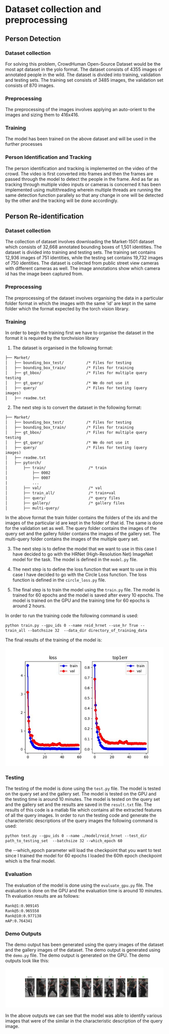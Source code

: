 # Dataset collection and preprocessing
## Person Detection
### Dataset collection
For solving this problem, CrowdHuman Open-Source Dataset would be the most apt dataset in the yolo format. The dataset consists of 4355 images of annotated people in the wild. The dataset is divided into training, validation and testing sets. The training set consists of 3485 images, the validation set consists of 870 images.
### Preprocessing
The preprocessing of the images involves applying an auto-orient to the images and sizing them to 416x416.
### Training 
The model has been trained on the above dataset and will be used in the further processes
### Person Identification and Tracking
The person identification and tracking is implemented on the video of the crowd. The video is first converted into frames and then the frames are passed through the model to detect the people in the frame. And as far as tracking through multiple video inputs or cameras is concerned it has been implemented using multithreading wherein multiple threads are running the same detection function parallely so that any change in one will be detected by the other and the tracking will be done accordingly. 
## Person Re-identification
### Dataset collection
The collection of dataset involves downloading the Market-1501 dataset which consists of 32,668 annotated bounding boxes of 1,501 identities. The dataset is divided into training and testing sets. The training set contains 12,936 images of 751 identities, while the testing set contains 19,732 images of 750 identities. The dataset is collected from public street view cameras with different cameras as well. The image annotations show which camera id has the image been captured from.
### Preprocessing
The preprocessing of the dataset involves organising the data in a particular folder format in which the images with the same 'id' are kept in the same folder which the format expected by the torch vision library.
### Training
In order to begin the training first we have to organise the dataset in the format it is required by the torchvision library
1. The dataset is organised in the following format:
```
├── Market/
│   ├── bounding_box_test/          /* Files for testing 
│   ├── bounding_box_train/         /* Files for training 
│   ├── gt_bbox/                    /* Files for multiple query testing 
│   ├── gt_query/                   /* We do not use it 
│   ├── query/                      /* Files for testing (query images)
│   ├── readme.txt
```
2. The next step is to convert the dataset in the following format:
```
├── Market/
│   ├── bounding_box_test/          /* Files for testing 
│   ├── bounding_box_train/         /* Files for training 
│   ├── gt_bbox/                    /* Files for multiple query testing 
│   ├── gt_query/                   /* We do not use it
│   ├── query/                      /* Files for testing (query images)
│   ├── readme.txt
│   ├── pytorch/
│       ├── train/                   /* train 
│           ├── 0002
|           ├── 0007
|           ...
│       ├── val/                     /* val
│       ├── train_all/               /* train+val      
│       ├── query/                   /* query files  
│       ├── gallery/                 /* gallery files  
│       ├── multi-query/    
```
In the above format the train folder contains the folders of the ids and the images of the particular id are kept in the folder of that id. The same is done for the validation set as well. The query folder contains the images of the query set and the gallery folder contains the images of the gallery set. The multi-query folder contains the images of the multiple query set.

3. The next step is to define the model that we want to use in this case I have decided to go with the HRNet (High-Resolution Net) ImageNet model for the task. The model is defined in the ```model.py``` file.

4. The next step is to define the loss function that we want to use in this case I have decided to go with the Circle Loss function. The loss function is defined in the ```circle_loss.py``` file. 

5. The final step is to train the model using the ```train.py``` file. The model is trained for 60 epochs and the model is saved after every 10 epochs. The model is trained on the GPU and the training time for 60 epochs is around 2 hours.

In order to run the training code the following command is used:
```
python train.py --gpu_ids 0 --name reid_hrnet --use_hr True --train_all --batchsize 32  --data_dir directory_of_training_data
```
The final results of the training of the model is:

![result](https://github.com/devashish-bhake/Person_reID/blob/main/personReID/model/reid_hrnet/train.jpg?raw=true)

### Testing
The testing of the model is done using the ```test.py``` file. The model is tested on the query set and the gallery set. The model is tested on the GPU and the testing time is around 10 minutes. The model is tested on the query set and the gallery set and the results are saved in the ```result.txt``` file. The results of this code is a matlab file which contains all the extracted features of all the query images.
In order to run the testing code and generate the characteristic descriptions of the query images the following command is used:
```
python test.py --gpu_ids 0 --name ./model/reid_hrnet --test_dir path_to_testing_set  --batchsize 32 --which_epoch 60 
```
the --which_epoch parameter will load the checkpoint that you want to test since I trained the model for 60 epochs I loaded the 60th epoch checkpoint which is the final model.

### Evaluation
The evaluation of the model is done using the ```evaluate_gpu.py``` file. The evaluation is done on the GPU and the evaluation time is around 10 minutes. Th evaluation results are as follows: 
```
Rank@1:0.909145
Rank@5:0.965558
Rank@10:0.977138
mAP:0.764341
```

### Demo Outputs
The demo output has been generated using the query images of the dataset and the gallery images of the dataset. The demo output is generated using the ```demo.py``` file. The demo output is generated on the GPU.
The demo outputs look like this:

![output](https://github.com/devashish-bhake/Person_reID/blob/main/personReID/show.png?raw=true)

In the above outputs we can see that the model was able to identify various images that were of the similar in the characteristic description of the query image.
